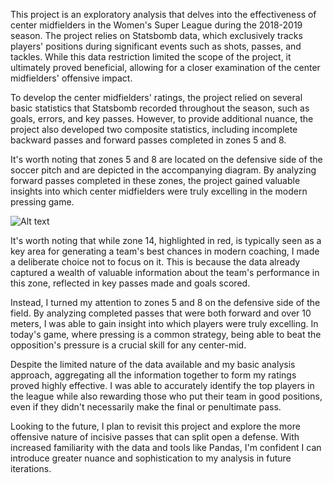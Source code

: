 This project is an exploratory analysis that delves into the effectiveness of center midfielders in the Women's Super League during the 2018-2019 season. The project relies on Statsbomb data, which exclusively tracks players' positions during significant events such as shots, passes, and tackles. While this data restriction limited the scope of the project, it ultimately proved beneficial, allowing for a closer examination of the center midfielders' offensive impact.

To develop the center midfielders' ratings, the project relied on several basic statistics that Statsbomb recorded throughout the season, such as goals, errors, and key passes. However, to provide additional nuance, the project also developed two composite statistics, including incomplete backward passes and forward passes completed in zones 5 and 8.

It's worth noting that zones 5 and 8 are located on the defensive side of the soccer pitch and are depicted in the accompanying diagram. By analyzing forward passes completed in these zones, the project gained valuable insights into which center midfielders were truly excelling in the modern pressing game.

<img src="http://4.bp.blogspot.com/-Xe5BSJEwN30/Ug7Ojj-t-zI/AAAAAAAAA3I/oK-rO8JUgV4/s1600/zone+14+in+18+zones.png" alt="Alt text" title="Optional title">

It's worth noting that while zone 14, highlighted in red, is typically seen as a key area for generating a team's best chances in modern coaching, I made a deliberate choice not to focus on it. This is because the data already captured a wealth of valuable information about the team's performance in this zone, reflected in key passes made and goals scored.

Instead, I turned my attention to zones 5 and 8 on the defensive side of the field. By analyzing completed passes that were both forward and over 10 meters, I was able to gain insight into which players were truly excelling. In today's game, where pressing is a common strategy, being able to beat the opposition's pressure is a crucial skill for any center-mid.

Despite the limited nature of the data available and my basic analysis approach, aggregating all the information together to form my ratings proved highly effective. I was able to accurately identify the top players in the league while also rewarding those who put their team in good positions, even if they didn't necessarily make the final or penultimate pass.

Looking to the future, I plan to revisit this project and explore the more offensive nature of incisive passes that can split open a defense. With increased familiarity with the data and tools like Pandas, I'm confident I can introduce greater nuance and sophistication to my analysis in future iterations.
